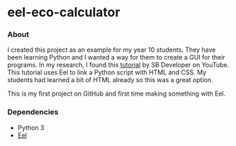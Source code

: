 # eel-eco-calculator

### About

I created this project as an example for my year 10 students. They have been learning Python and I wanted a way for them to create a GUI for their programs. In my research, I found this [tutorial](youtube.com/watch?v=i38aKTn0WLA) by SB Developer on YouTube. This tutorial uses Eel to link a Python script with HTML and CSS. My students had learned a bit of HTML already so this was a great option.

This is my first project on GitHub and first time making something with Eel.
                            
### Dependencies

* Python 3
* [Eel](https://github.com/python-eel/Eel)
